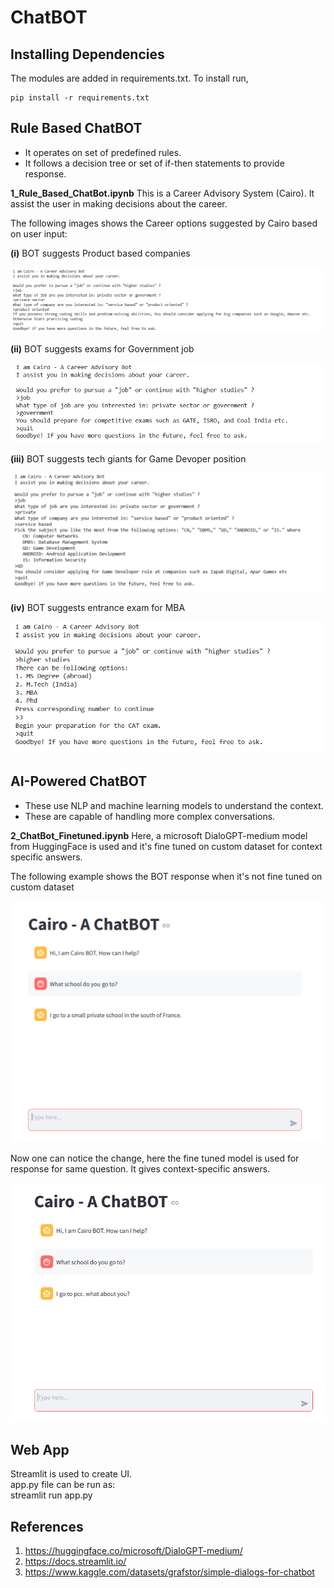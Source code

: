 # ChatBOT 

## **Installing Dependencies**

The modules are added in requirements.txt. To install run,

	pip install -r requirements.txt

## Rule Based ChatBOT 

- It operates on set of predefined rules.
- It follows a decision tree or set of if-then statements to provide response.

**1_Rule_Based_ChatBot.ipynb** 
This is a Career Advisory System (Cairo). It assist the user in making decisions about the career.

The following images shows the Career options suggested by Cairo based on user input:

**(i)** BOT suggests Product based companies

<kbd>![](/README_images/1_image_job_p_p.PNG)</kbd>

**(ii)** BOT suggests exams for Government job

<kbd>![](/README_images/2_image_job_govt.PNG)</kbd>

**(iii)** BOT suggests tech giants for Game Devoper position

<kbd>![](/README_images/3_image_job_p_service.PNG)</kbd>

**(iv)** BOT suggests entrance exam for MBA

<kbd>![](/README_images/4_image_higher.PNG)</kbd>



## AI-Powered ChatBOT

- These use NLP and machine learning models to understand the context.
- These are capable of handling more complex conversations.

**2_ChatBot_Finetuned.ipynb** 
Here, a microsoft DialoGPT-medium model from HuggingFace is used and it's fine tuned on custom dataset for context specific answers.

The following example shows the BOT response when it's not fine tuned on custom dataset

<kbd>![](/README_images/q2_non_context.PNG)</kbd>

Now one can notice the change, here the fine tuned model is used for response for same question. It gives context-specific answers.

<kbd>![](/README_images/q2_context.PNG)</kbd>

## Web App

Streamlit is used to create UI.  
app.py file can be run as:  
   streamlit run app.py

## **References**

1. <https://huggingface.co/microsoft/DialoGPT-medium/>
2. <https://docs.streamlit.io/>
3. <https://www.kaggle.com/datasets/grafstor/simple-dialogs-for-chatbot> 
